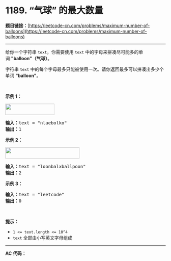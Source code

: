 # 1189. “气球” 的最大数量

**题目链接：**[https://leetcode-cn.com/problems/maximum-number-of-balloons](https://leetcode-cn.com/problems/maximum-number-of-balloons)

---

<div class="content__1Y2H">
 <div class="notranslate">
  <p>给你一个字符串&nbsp;<code>text</code>，你需要使用 <code>text</code> 中的字母来拼凑尽可能多的单词&nbsp;<strong>"balloon"（气球）</strong>。</p> 
  <p>字符串&nbsp;<code>text</code> 中的每个字母最多只能被使用一次。请你返回最多可以拼凑出多少个单词&nbsp;<strong>"balloon"</strong>。</p> 
  <p>&nbsp;</p> 
  <p><strong>示例 1：</strong></p> 
  <p><strong><img style="height: 35px; width: 154px;" src="/aliyun-lc-upload/uploads/2019/09/14/1536_ex1_upd.jpeg" alt=""></strong></p> 
  <pre class="language-text"><strong>输入：</strong>text = "nlaebolko"
<strong>输出：</strong>1
</pre> 
  <p><strong>示例 2：</strong></p> 
  <p><strong><img style="height: 35px; width: 233px;" src="/aliyun-lc-upload/uploads/2019/09/14/1536_ex2_upd.jpeg" alt=""></strong></p> 
  <pre class="language-text"><strong>输入：</strong>text = "loonbalxballpoon"
<strong>输出：</strong>2
</pre> 
  <p><strong>示例 3：</strong></p> 
  <pre class="language-text"><strong>输入：</strong>text = "leetcode"
<strong>输出：</strong>0
</pre> 
  <p>&nbsp;</p> 
  <p><strong>提示：</strong></p> 
  <ul> 
   <li><code>1 &lt;= text.length &lt;= 10^4</code></li> 
   <li><code>text</code>&nbsp;全部由小写英文字母组成</li> 
  </ul> 
 </div>
</div>

---

**AC 代码：**

```java

```